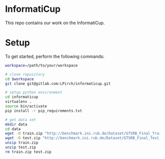 # InformatiCup

This repo contains our work on the InformatiCup.

# Setup

To get started, perform the following commands:

```sh
workspace=/path/to/your/workspace

# clone repository
cd $workspace
git clone git@gitlab.com:LPirch/informaticup.git

# setup python environment
cd informaticup
virtualenv .
source bin/activate
pip install -r pip_requirements.txt

# get data set
mkdir data
cd data
wget -O train.zip "http://benchmark.ini.rub.de/Dataset/GTSRB_Final_Training_Images.zip"
wget -O test.zip "http://benchmark.ini.rub.de/Dataset/GTSRB_Final_Test_Images.zip"
unzip train.zip
unzip test.zip
rm train.zip test.zip
```
